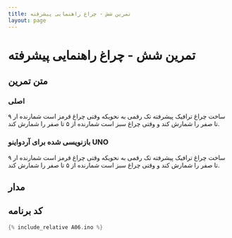 ```yaml
---
title: تمرین شش - چراغ راهنمایی پیشرفته
layout: page
---
```


# تمرین شش - چراغ راهنمایی پیشرفته

## متن تمرین

### اصلی 

ساخت چراغ ترافیک پیشرفته تک رقمی به نحویکه وقتی چراغ قرمز است شمارنده ار ۹ تا صفر را شمارش کند و وقتی چراغ سبز است شمارنده از ۵ تا صفر را شمارش کند.

### بازنویسی شده برای آردواینو UNO

ساخت چراغ ترافیک پیشرفته تک رقمی به نحویکه وقتی چراغ قرمز است شمارنده ار ۹ تا صفر را شمارش کند و وقتی چراغ سبز است شمارنده از ۵ تا صفر را شمارش کند.

## مدار



## کد برنامه

```c
{% include_relative A06.ino %}
```